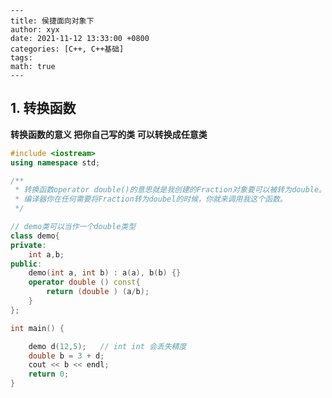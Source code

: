     ---
    title: 侯捷面向对象下
    author: xyx
    date: 2021-11-12 13:33:00 +0800
    categories: [C++, C++基础]
    tags:
    math: true
    ---


## 1. 转换函数
**转换函数的意义 把你自己写的类 可以转换成任意类**
~~~Cpp
#include <iostream>
using namespace std;

/**
 * 转换函数operator double()的意思就是我创建的Fraction对象要可以被转为double。
 * 编译器你在任何需要将Fraction转为doubel的时候，你就来调用我这个函数。
 */

// demo类可以当作一个double类型
class demo{
private:
    int a,b;
public:
    demo(int a, int b) : a(a), b(b) {}
    operator double () const{
        return (double ) (a/b);
    }
};

int main() {

    demo d(12,5);   // int int 会丢失精度
    double b = 3 + d;
    cout << b << endl;
    return 0;
}
~~~